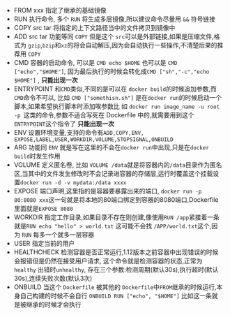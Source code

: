 
- FROM xxx          指定了继承的基础镜像
- RUN               执行命令, 多个 `RUN` 将生成多层镜像,所以建议命令尽量用 `&&` 符号链接
- COPY  src tar     将指定的上下文路径当中的文件拷贝到镜像中
- ADD   src tar     功能等同 `COPY` 但是这个 `src`可以是外部链接,如果是压缩文件,格式为 `gzip`,`bzip`和`xz`的将会自动解压,因为会自动执行一些操作,不清楚后果的推荐用 `COPY`
- CMD               容器的启动命令, 可以是 `CMD echo $HOME` 也可以是 `CMD ["echo","$HOME"]`, 因为最后执行的时候会转化成`CMD ["sh","-c","echo $HOME"]`   , **只能出现一次**
- ENTRYPOINT        和`CMD`类似,不同的是可以在 `docker build`的时候追加参数,而`CMD`命令不可以, 比如 `CMD ["somethisn.sh"]` 是在`docker run`的时候启动一个脚本,如果希望执行脚本时添加唉参数比 如 `docker run image_name -u root -p `这类的命令,参数不适合写死在 Dockerfile 中的,就需要用到这个`ENTRYPOINT`这个指令了 **只能出现一次**
- ENV               设置环境变量,支持的命令有`ADD,COPY,ENV, EXPOSE,LABEL,USER,WORKDIR,VOLUME,STOPSIGNAL,ONBUILD`
- ARG               功能同 `ENV` 就是写在这里的不会在`docker run`中出现,只是在`docker build`时发生作用
- VOLUME            定义匿名卷, 比如 `VOLUME /data`就是将容器内的`/data`目录作为匿名区,当其中的文件发生修改时不会记录进容器的存储层,运行时覆盖这个挂载设置`docker run -d -v mydata:/data xxxx`
- EXPOSE            端口声明,这里指的是容器要暴露出来的端口, `docker run -p 80:8080 xxx`这一句就是将本地的80端口绑定到容器的8080端口,Dockerfile 里面就是`EXPOSE 8080`
- WORKDIR           指定工作目录,如果目录不存在则创建,像使用`RUN /app`紧接着一条就是`RUN echo "hello" > world.txt` 这可能不会找 `/APP/world.txt`这个,因为 `RUN` 每多一个就多一层容器
- USER              指定当前的用户
- HEALTHCHECK       检测容器是否正常运行,1.12版本之前容器中出现错误的时候会报错但是仍然在接受用户请求, 这个命令就是检测容器的状态,正常为`healthy` 出错时`unhealthy`, 存在三个参数:检测周期(默认30s),执行超时(默认30s),连续失败次数(默认3次)
- ONBUILD           当这个 `Dockerfile` 被其他的 `Dockerfile`中`FROM`继承的时候运行,本身自己构建的时候不会自行 `ONBUILD RUN ["echo", "$HOME"]` 比如这一条就是被继承的时候才会执行